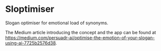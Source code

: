 # Sloptimiser
Slogan optimiser for emotional load of synonyms.

The Medium article introducing the concept and the app can be found at https://medium.com/persuadr-ai/optimise-the-emotion-of-your-slogan-using-ai-7725b2576d38.
